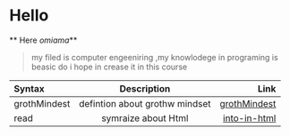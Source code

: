 
# Hello 


** Here _omiama_** 

> my filed is computer engeeniring ,my knowlodege in programing is beasic do i hope in crease it in this course


| Syntax      | Description | Link    |
| :---        |    :----:   |          ---: |
| grothMindest      |defintion about grothw mindset       | [grothMindest](https://replit.com/@omaimasuliman/reading-notes102#growthaMindest.md)  |
| read   | symraize about Html     | [into-in-html](https://replit.com/@omaimasuliman/reading-notes102#read2.md)      |



